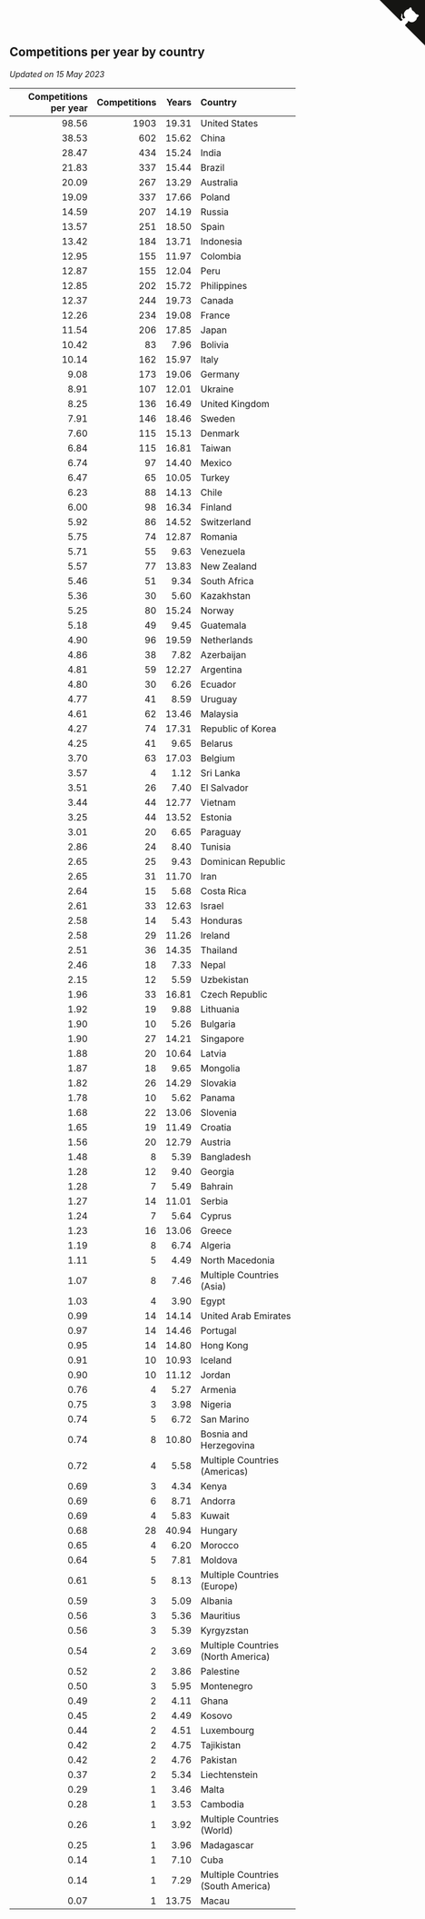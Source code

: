 ## Competitions per year by country

*Updated on 15 May 2023*

| Competitions per year | Competitions | Years | Country |
| ---: | ---: | ---: | :--- |
| 98.56 | 1903 | 19.31 | United States |
| 38.53 | 602 | 15.62 | China |
| 28.47 | 434 | 15.24 | India |
| 21.83 | 337 | 15.44 | Brazil |
| 20.09 | 267 | 13.29 | Australia |
| 19.09 | 337 | 17.66 | Poland |
| 14.59 | 207 | 14.19 | Russia |
| 13.57 | 251 | 18.50 | Spain |
| 13.42 | 184 | 13.71 | Indonesia |
| 12.95 | 155 | 11.97 | Colombia |
| 12.87 | 155 | 12.04 | Peru |
| 12.85 | 202 | 15.72 | Philippines |
| 12.37 | 244 | 19.73 | Canada |
| 12.26 | 234 | 19.08 | France |
| 11.54 | 206 | 17.85 | Japan |
| 10.42 | 83 | 7.96 | Bolivia |
| 10.14 | 162 | 15.97 | Italy |
| 9.08 | 173 | 19.06 | Germany |
| 8.91 | 107 | 12.01 | Ukraine |
| 8.25 | 136 | 16.49 | United Kingdom |
| 7.91 | 146 | 18.46 | Sweden |
| 7.60 | 115 | 15.13 | Denmark |
| 6.84 | 115 | 16.81 | Taiwan |
| 6.74 | 97 | 14.40 | Mexico |
| 6.47 | 65 | 10.05 | Turkey |
| 6.23 | 88 | 14.13 | Chile |
| 6.00 | 98 | 16.34 | Finland |
| 5.92 | 86 | 14.52 | Switzerland |
| 5.75 | 74 | 12.87 | Romania |
| 5.71 | 55 | 9.63 | Venezuela |
| 5.57 | 77 | 13.83 | New Zealand |
| 5.46 | 51 | 9.34 | South Africa |
| 5.36 | 30 | 5.60 | Kazakhstan |
| 5.25 | 80 | 15.24 | Norway |
| 5.18 | 49 | 9.45 | Guatemala |
| 4.90 | 96 | 19.59 | Netherlands |
| 4.86 | 38 | 7.82 | Azerbaijan |
| 4.81 | 59 | 12.27 | Argentina |
| 4.80 | 30 | 6.26 | Ecuador |
| 4.77 | 41 | 8.59 | Uruguay |
| 4.61 | 62 | 13.46 | Malaysia |
| 4.27 | 74 | 17.31 | Republic of Korea |
| 4.25 | 41 | 9.65 | Belarus |
| 3.70 | 63 | 17.03 | Belgium |
| 3.57 | 4 | 1.12 | Sri Lanka |
| 3.51 | 26 | 7.40 | El Salvador |
| 3.44 | 44 | 12.77 | Vietnam |
| 3.25 | 44 | 13.52 | Estonia |
| 3.01 | 20 | 6.65 | Paraguay |
| 2.86 | 24 | 8.40 | Tunisia |
| 2.65 | 25 | 9.43 | Dominican Republic |
| 2.65 | 31 | 11.70 | Iran |
| 2.64 | 15 | 5.68 | Costa Rica |
| 2.61 | 33 | 12.63 | Israel |
| 2.58 | 14 | 5.43 | Honduras |
| 2.58 | 29 | 11.26 | Ireland |
| 2.51 | 36 | 14.35 | Thailand |
| 2.46 | 18 | 7.33 | Nepal |
| 2.15 | 12 | 5.59 | Uzbekistan |
| 1.96 | 33 | 16.81 | Czech Republic |
| 1.92 | 19 | 9.88 | Lithuania |
| 1.90 | 10 | 5.26 | Bulgaria |
| 1.90 | 27 | 14.21 | Singapore |
| 1.88 | 20 | 10.64 | Latvia |
| 1.87 | 18 | 9.65 | Mongolia |
| 1.82 | 26 | 14.29 | Slovakia |
| 1.78 | 10 | 5.62 | Panama |
| 1.68 | 22 | 13.06 | Slovenia |
| 1.65 | 19 | 11.49 | Croatia |
| 1.56 | 20 | 12.79 | Austria |
| 1.48 | 8 | 5.39 | Bangladesh |
| 1.28 | 12 | 9.40 | Georgia |
| 1.28 | 7 | 5.49 | Bahrain |
| 1.27 | 14 | 11.01 | Serbia |
| 1.24 | 7 | 5.64 | Cyprus |
| 1.23 | 16 | 13.06 | Greece |
| 1.19 | 8 | 6.74 | Algeria |
| 1.11 | 5 | 4.49 | North Macedonia |
| 1.07 | 8 | 7.46 | Multiple Countries (Asia) |
| 1.03 | 4 | 3.90 | Egypt |
| 0.99 | 14 | 14.14 | United Arab Emirates |
| 0.97 | 14 | 14.46 | Portugal |
| 0.95 | 14 | 14.80 | Hong Kong |
| 0.91 | 10 | 10.93 | Iceland |
| 0.90 | 10 | 11.12 | Jordan |
| 0.76 | 4 | 5.27 | Armenia |
| 0.75 | 3 | 3.98 | Nigeria |
| 0.74 | 5 | 6.72 | San Marino |
| 0.74 | 8 | 10.80 | Bosnia and Herzegovina |
| 0.72 | 4 | 5.58 | Multiple Countries (Americas) |
| 0.69 | 3 | 4.34 | Kenya |
| 0.69 | 6 | 8.71 | Andorra |
| 0.69 | 4 | 5.83 | Kuwait |
| 0.68 | 28 | 40.94 | Hungary |
| 0.65 | 4 | 6.20 | Morocco |
| 0.64 | 5 | 7.81 | Moldova |
| 0.61 | 5 | 8.13 | Multiple Countries (Europe) |
| 0.59 | 3 | 5.09 | Albania |
| 0.56 | 3 | 5.36 | Mauritius |
| 0.56 | 3 | 5.39 | Kyrgyzstan |
| 0.54 | 2 | 3.69 | Multiple Countries (North America) |
| 0.52 | 2 | 3.86 | Palestine |
| 0.50 | 3 | 5.95 | Montenegro |
| 0.49 | 2 | 4.11 | Ghana |
| 0.45 | 2 | 4.49 | Kosovo |
| 0.44 | 2 | 4.51 | Luxembourg |
| 0.42 | 2 | 4.75 | Tajikistan |
| 0.42 | 2 | 4.76 | Pakistan |
| 0.37 | 2 | 5.34 | Liechtenstein |
| 0.29 | 1 | 3.46 | Malta |
| 0.28 | 1 | 3.53 | Cambodia |
| 0.26 | 1 | 3.92 | Multiple Countries (World) |
| 0.25 | 1 | 3.96 | Madagascar |
| 0.14 | 1 | 7.10 | Cuba |
| 0.14 | 1 | 7.29 | Multiple Countries (South America) |
| 0.07 | 1 | 13.75 | Macau |


<a href="https://github.com/jonatanklosko/wca_statistics" class="github-corner" aria-label="View source on Github"><svg width="80" height="80" viewBox="0 0 250 250" style="fill:#151513; color:#fff; position: absolute; top: 0; border: 0; right: 0;" aria-hidden="true"><path d="M0,0 L115,115 L130,115 L142,142 L250,250 L250,0 Z"></path><path d="M128.3,109.0 C113.8,99.7 119.0,89.6 119.0,89.6 C122.0,82.7 120.5,78.6 120.5,78.6 C119.2,72.0 123.4,76.3 123.4,76.3 C127.3,80.9 125.5,87.3 125.5,87.3 C122.9,97.6 130.6,101.9 134.4,103.2" fill="currentColor" style="transform-origin: 130px 106px;" class="octo-arm"></path><path d="M115.0,115.0 C114.9,115.1 118.7,116.5 119.8,115.4 L133.7,101.6 C136.9,99.2 139.9,98.4 142.2,98.6 C133.8,88.0 127.5,74.4 143.8,58.0 C148.5,53.4 154.0,51.2 159.7,51.0 C160.3,49.4 163.2,43.6 171.4,40.1 C171.4,40.1 176.1,42.5 178.8,56.2 C183.1,58.6 187.2,61.8 190.9,65.4 C194.5,69.0 197.7,73.2 200.1,77.6 C213.8,80.2 216.3,84.9 216.3,84.9 C212.7,93.1 206.9,96.0 205.4,96.6 C205.1,102.4 203.0,107.8 198.3,112.5 C181.9,128.9 168.3,122.5 157.7,114.1 C157.9,116.9 156.7,120.9 152.7,124.9 L141.0,136.5 C139.8,137.7 141.6,141.9 141.8,141.8 Z" fill="currentColor" class="octo-body"></path></svg></a><style>.github-corner:hover .octo-arm{animation:octocat-wave 560ms ease-in-out}@keyframes octocat-wave{0%,100%{transform:rotate(0)}20%,60%{transform:rotate(-25deg)}40%,80%{transform:rotate(10deg)}}@media (max-width:500px){.github-corner:hover .octo-arm{animation:none}.github-corner .octo-arm{animation:octocat-wave 560ms ease-in-out}}</style>
